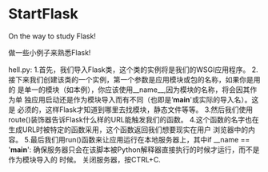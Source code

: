 # StartFlask
On the way to study Flask!

做一些小例子来熟悉Flask!

hell.py:
1.首先，我们导入Flask类，这个类的实例将是我们的WSGI应用程序。
2.接下来我们创建该类的一个实例，第一个参数是应用模块或包的名称，如果你是用的
  是单一的模块（如本例），你应该使用__name__,因为模块的名称，将会因其作为单
  独应用启动还是作为模块导入而有不同（也即是‘__main__'或实际的导入名）。这是
  必须的，这样Flask才知道到哪里去找模块，静态文件等等。
3.然后我们使用route()装饰器告诉Flask什么样的URL能触发我们的函数。
4.这个函数的名字也在生成URL时被特定的函数采用，这个函数返回我们想要现实在用户
  浏览器中的内容。
5.最后我们用run()函数来让应用运行在本地服务器上，其中if __name == '__main__':
  确保服务器只会在该脚本被Python解释器直接执行的时候才运行，而不是作为模块导入的
  时候。
关闭服务器，按CTRL+C.
